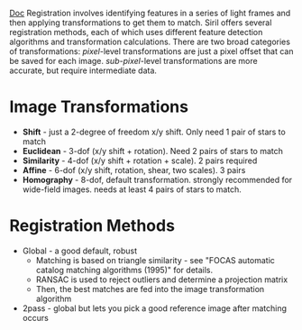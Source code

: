 [Doc](https://siril.readthedocs.io/en/stable/preprocessing/registration.html)
Registration involves identifying features in a series of light frames and then applying transformations to get them to match. Siril offers several registration methods, each of which uses different feature detection algorithms and transformation calculations. There are two broad categories of transformations: *pixel*-level transformations are just a pixel offset that can be saved for each image. *sub-pixel*-level transformations are more accurate, but require intermediate data.

# Image Transformations
- **Shift** - just a 2-degree of freedom x/y shift. Only need 1 pair of stars to match
- **Euclidean** - 3-dof (x/y shift + rotation). Need 2 pairs of stars to match
- **Similarity** - 4-dof (x/y shift + rotation + scale). 2 pairs required
- **Affine** - 6-dof (x/y shift, rotation, shear, two scales). 3 pairs
- **Homography** - 8-dof, default transformation. strongly recommended for wide-field images. needs at least 4 pairs of stars to match.
# Registration Methods
- Global - a good default, robust
	- Matching is based on triangle similarity - see "FOCAS automatic catalog matching algorithms (1995)" for details.
	- RANSAC is used to reject outliers and determine a projection matrix
	- Then, the best matches are fed into the image transformation algorithm
- 2pass - global but lets you pick a good reference image after matching occurs